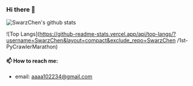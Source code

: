 ### Hi there 👋

![SwarzChen's github stats](https://github-readme-stats.vercel.app/api?username=SwarzChen&count_private=true&theme=tokyonight)

![Top Langs](https://github-readme-stats.vercel.app/api/top-langs/?username=SwarzChen&layout=compact&exclude_repo=SwarzChen
/1st-PyCrawlerMarathon)

#### 📫 How to reach me:

- email: aaaa102234@gmail.com

